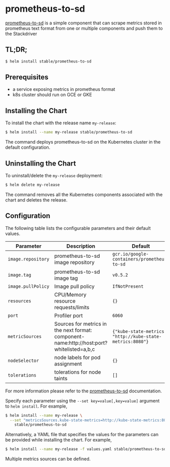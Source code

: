 # prometheus-to-sd

[prometheus-to-sd](https://github.com/GoogleCloudPlatform/k8s-stackdriver/tree/master/prometheus-to-sd) is a simple component that can scrape metrics stored in prometheus text format from one or multiple components and push them to the Stackdriver

## TL;DR;

```bash
$ helm install stable/prometheus-to-sd
```


## Prerequisites

- a service exposing metrics in prometheus format
- k8s cluster should run on GCE or GKE

## Installing the Chart

To install the chart with the release name `my-release`:

```bash
$ helm install --name my-release stable/prometheus-to-sd
```

The command deploys prometheus-to-sd on the Kubernetes cluster in the default configuration.

## Uninstalling the Chart

To uninstall/delete the `my-release` deployment:

```bash
$ helm delete my-release
```

The command removes all the Kubernetes components associated with the chart and deletes the release.

## Configuration

The following table lists the configurable parameters and their default values.

| Parameter          | Description                                                                               | Default                                                    |
| ------------------ | ----------------------------------------------------------------------------------------- | ---------------------------------------------------------- |
| `image.repository` | prometheus-to-sd image repository                                                         | `gcr.io/google-containers/prometheus-to-sd`                |
| `image.tag`        | prometheus-to-sd image tag                                                                | `v0.5.2`                                                   |
| `image.pullPolicy` | Image pull policy                                                                         | `IfNotPresent`                                             |
| `resources`        | CPU/Memory resource requests/limits                                                       | `{}`                                                       |
| `port`             | Profiler port                                                                             | `6060`                                                     |
| `metricSources`    | Sources for metrics in the next format: component-name:http://host:port?whitelisted=a,b,c | `{"kube-state-metrics": "http://kube-state-metrics:8080"}` |
| `nodeSelector`     | node labels for pod assignment                                                            | `{}`                                                       |
| `tolerations`      | tolerations for node taints                                                               | `[]`                                                       |

For more information please refer to the [prometheus-to-sd](https://github.com/GoogleCloudPlatform/k8s-stackdriver/tree/master/prometheus-to-sd) documentation.

Specify each parameter using the `--set key=value[,key=value]` argument to `helm install`. For example,

```bash
$ helm install --name my-release \
  --set "metricsSources.kube-state-metrics=http://kube-state-metrics:8080" \
    stable/prometheus-to-sd
```

Alternatively, a YAML file that specifies the values for the parameters can be provided while installing the chart. For example,

```bash
$ helm install --name my-release -f values.yaml stable/prometheus-to-sd
```

Multiple metrics sources can be defined.
